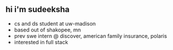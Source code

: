 ## hi i'm sudeeksha

- cs and ds student at uw-madison
- based out of shakopee, mn
- prev swe intern @ discover, american family insurance, polaris
- interested in full stack
